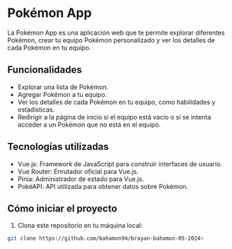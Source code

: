 # Pokémon App

La Pokémon App es una aplicación web que te permite explorar diferentes Pokémon, crear tu equipo Pokémon personalizado y ver los detalles de cada Pokémon en tu equipo.

## Funcionalidades

- Explorar una lista de Pokémon.
- Agregar Pokémon a tu equipo.
- Ver los detalles de cada Pokémon en tu equipo, como habilidades y estadísticas.
- Redirigir a la página de inicio si el equipo está vacío o si se intenta acceder a un Pokémon que no está en el equipo.

## Tecnologías utilizadas

- Vue.js: Framework de JavaScript para construir interfaces de usuario.
- Vue Router: Enrutador oficial para Vue.js.
- Pinia: Administrador de estado para Vue.js.
- PokéAPI: API utilizada para obtener datos sobre Pokémon.

## Cómo iniciar el proyecto

1. Clona este repositorio en tu máquina local:

```bash
git clone https://github.com/bahamon94/brayan-bahamon-05-2024>
